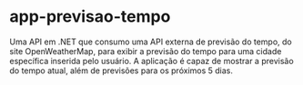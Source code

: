 # app-previsao-tempo
Uma API em .NET que consumo uma API externa de previsão do tempo, do site OpenWeatherMap, para exibir a previsão do tempo para uma cidade específica inserida pelo usuário. A aplicação é capaz de mostrar a previsão do tempo atual, além de previsões para os próximos 5 dias.
